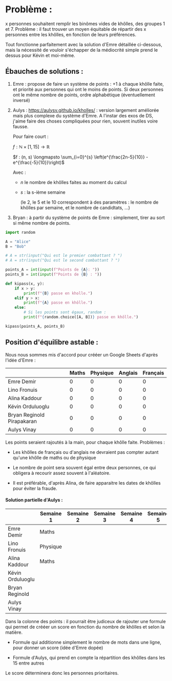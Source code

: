 # Problème :

x personnes souhaitent remplir les binômes vides de khôlles, des groupes 1 et 7. Problème : il faut trouver un moyen équitable de répartir des x personnes entre les khôlles, en fonction de leurs préférences.

Tout fonctionne parfaitement avec la solution d'Emre détaillée ci-dessous, mais la nécessité de vouloir s'échapper de la médiocrité simple prend le dessus pour Kévin et moi-même.

## Ébauches de solutions :

1) Emre : propose de faire un système de points : +1 à chaque khôlle faite, et priorité aux personnes qui ont le moins de points. Si deux personnes ont le même nombre de points, ordre alphabétique (éventuellement inversé)

2) Aulys : https://aulysv.github.io/kholles/ : version largement améliorée mais plus complexe du système d'Emre. A l'instar des exos de DS, j'aime faire des choses compliquées pour rien, souvent inutiles voire fausse.
   
   Pour faire court : 
   
   $f : \mathbb{N} \times [1, 15] \longrightarrow \mathbb{R}$
   
    $f : (n, s) \longmapsto \sum_{i=0}^{s} \left(e^{\frac{2n-5}{10}} - e^{\frac{-5}{10}}\right)$
   
    Avec : 
   
   - $n$ le nombre de khôlles faites au moment du calcul
   
   - $s$ : la s-ième semaine
     
     (le 2, le 5 et le 10 correspondent à des paramètres : le nombre de khôlles par semaine, et le nombre de candidtats, ...)

3) Bryan : à partir du système de points de Emre : simplement, tirer au sort si même nombre de points. 

```python
import random

A = "Alice"
B = "Bob"

# A = str(input("Qui est le premier combattant ? ")
# A = str(input("Qui est le second combattant ? ")

points_A = int(input(f"Points de {A}: "))
points_B = int(input(f"Points de {B} : "))

def kipass(x, y):
    if x > y:
        print(f"{B} passe en kholle.")
    elif y > x:
        print(f"{A} passe en khôlle.")
    else:
        # Si les points sont égaux, random :
        print(f"{random.choice([A, B])} passe en khôlle.")

kipass(points_A, points_B)
```

## Position d'équilibre astable :

Nous nous sommes mis d'accord pour crééer un Google Sheets d'après l'idée d'Emre : 

|                            | Maths | Physique | Anglais | Français |
| -------------------------- | ----- | -------- | ------- | -------- |
| Emre Demir                 | 0     | 0        | 0       | 0        |
| Lino Fronuis               | 0     | 0        | 0       | 0        |
| Alina Kaddour              | 0     | 0        | 0       | 0        |
| Kévin Orduluoglu           | 0     | 0        | 0       | 0        |
| Bryan Reginold Pirapakaran | 0     | 0        | 0       | 0        |
| Aulys Vinay                | 0     | 0        | 0       | 0        |

Les points seraient rajoutés à la main, pour chaque khôlle faite. 
Problèmes : 

- Les khôlles de français ou d'anglais ne devraient pas compter autant qu'une khôlle de maths ou de physique

- Le nombre de point sera souvent égal entre deux personnes, ce qui obligera à recourir assez souvent à l'aléatoire.

- Il est préférable, d'après Alina, de faire apparaitre les dates de khôlles pour éviter la fraude.

#### Solution partielle d'Aulys :

|                  | Semaine 1 | Semaine 2 | Semaine 3 | Semaine 4 | Semaine 5 | Semaine 6 | Semaine 7 | Semaine 8 | Semaine 9 | Semaine 10 | Semaine 11 | Semaine 12 | Semaine 13 | Semaine 14 | Semaine 15 | Points |
| ---------------- | --------- | --------- | --------- | --------- | --------- | --------- | --------- | --------- | --------- | ---------- | ---------- | ---------- | ---------- | ---------- | ---------- | ------ |
| Emre Demir       | Maths     | <br>      | <br>      | <br>      | <br>      | <br>      | <br>      | <br>      | <br>      | <br>       | <br>       | <br>       | <br>       | <br>       | <br>       | x      |
| Lino Fronuis     | Physique  | <br>      | <br>      | <br>      | <br>      | <br>      | <br>      | <br>      | <br>      | <br>       | <br>       | <br>       | <br>       | <br>       | <br>       | x      |
| Alina Kaddour    | Maths     | <br>      | <br>      | <br>      | <br>      | <br>      | <br>      | <br>      | <br>      | <br>       | <br>       | <br>       | <br>       | <br>       | <br>       | x      |
| Kévin Orduluoglu | <br>      | <br>      | <br>      | <br>      | <br>      | <br>      | <br>      | <br>      | <br>      | <br>       | <br>       | <br>       | <br>       | <br>       | <br>       | x      |
| Bryan Reginold   | <br>      | <br>      | <br>      | <br>      | <br>      | <br>      | <br>      | <br>      | <br>      | <br>       | <br>       | <br>       | <br>       | <br>       | <br>       | x      |
| Aulys Vinay      | <br>      | <br>      | <br>      | <br>      | <br>      | <br>      | <br>      | <br>      | <br>      | <br>       | <br>       | <br>       | <br>       | <br>       | <br>       | x      |

Dans la colonne des points : il pourrait être judiceux de rajouter une formule qui permet de crééer un score en fonction du nombre de khôlles et selon la matière. 

- Formule qui additionne simplement le nombre de mots dans une ligne, pour donner un score (idée d'Emre dopée)

- Formule d'Aulys, qui prend en compte la répartition des khôlles dans les 15 entre autres

Le score déterminera donc les personnes prioritaires.
